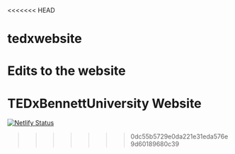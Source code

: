 <<<<<<< HEAD
# tedxwebsite
Edits to the website
=======
# TEDxBennettUniversity Website

[![Netlify Status](https://api.netlify.com/api/v1/badges/b2146d72-81fa-41e7-9ab9-d525de5c01ca/deploy-status)](https://app.netlify.com/sites/tedxbu/deploys)
>>>>>>> 0dc55b5729e0da221e31eda576e9d60189680c39
